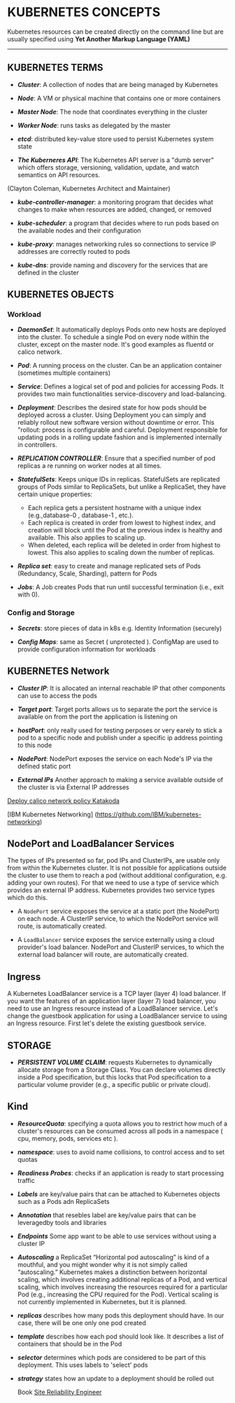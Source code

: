 # KUBERNETES CONCEPTS

Kubernetes resources can be created directly on the command line but are usually specified using **Yet Another Markup Language (YAML)**

---

## KUBERNETES TERMS

 * **_Cluster_**: A collection of nodes that are being managed by Kubernetes

 * **_Node_**: A VM or physical machine that contains one or more containers

 * **_Master Node_**: The node that coordinates everything in the cluster

 * **_Worker Node_**: runs tasks as delegated by the master
 
 * **_etcd_**: distributed key-value store used to persist Kubernetes system state
 
 * **_The Kuberneres API_**: The Kubernetes API server is a "dumb server" which offers storage, versioning, validation, update, and watch semantics on API resources.

(Clayton Coleman, Kubernetes Architect and Maintainer)
 
 * **_kube-controller-manager_**: a monitoring program that decides what changes to make when resources are added, changed, or removed
 
 * **_kube-scheduler_**: a program that decides where to run pods based on the available nodes and their configuration
 
 * **_kube-proxy_**: manages networking rules so connections to service IP addresses are correctly routed to pods

 * **_kube-dns_**: provide naming and discovery for the services that are defined in the cluster

## KUBERNETES OBJECTS

### Workload

 * **_DaemonSet_**: It automatically deploys Pods onto new hosts are deployed into the cluster. To schedule a single Pod on every node within the cluster, except on the master node. It's good examples as fluentd or calico network.
 
 * **_Pod_**: A running process on the cluster. Can be an application container (sometimes multiple containers)

 * **_Service_**: Defines a logical set of pod and policies for accessing Pods. It provides two main functionalities service-discovery and load-balancing.

 * **_Deployment_**: Describes the desired state for how pods should be deployed across a cluster. Using Deployment you can simply and reliably rollout new software version without downtime or error. This "rollout: process is configurable and careful.
 Deployment responsible for updating pods in a rolling update fashion and is implemented internally in controllers.
 
 * **_REPLICATION CONTROLLER_**: Ensure that a specified number of pod replicas a re running on worker nodes at all times.

 * **_StatefulSets_**: Keeps unique IDs in replicas. StatefulSets are replicated groups of Pods similar to ReplicaSets, but unlike a ReplicaSet, they have certain unique properties:
	* Each replica gets a persistent hostname with a unique index (e.g.,database-0 ,	 database-1 ,	etc.).
 	* Each replica	is created in order from lowest to highest index, and creation will block until the Pod at the previous	index is healthy and available. This also applies to	scaling	up.
 	* When	deleted, each replica will be deleted in order from highest to lowest. This also applies to scaling down the number of replicas.
 
 * **_Replica set_**: easy to create and manage replicated sets of Pods (Redundancy, Scale, Sharding), pattern for Pods

 * **_Jobs_**: A Job creates Pods that run until successful termination	(i.e.,	exit	with	0).

### Config and Storage

 * **_Secrets_**: store pieces of data in k8s e.g. Identity Information (securely)

 * **_Config Maps_**: same as Secret ( unprotected ). ConfigMap are used to provide configuration information for workloads


## KUBERNETES Network

 * **_Cluster IP_**: It is allocated an internal reachable IP that other components can use to access the pods

 * **_Target port_**: Target ports allows us to separate the port the service is available on from the port the application is listening on
 
 * **_hostPort_**: only really used for testing perposes or very earely to stick a pod to a specific node and publish under a specific ip address pointing to this node

 * **_NodePort_**: NodePort exposes the service on each Node's IP via the defined static port

 * **_External IPs_** Another approach to making a service available outside of the cluster is via External IP addresses

[Deploy calico network policy Katakoda ](https://www.katacoda.com/courses/kubernetes/deploy-calico-networking "Network Policy")

[IBM Kubernetes Networking] (https://github.com/IBM/kubernetes-networking)

## NodePort and LoadBalancer Services

The types of IPs presented so far, pod IPs and ClusterIPs, are usable only from within the Kubernetes cluster. It is not possible for applications outside the cluster to use them to reach a pod (without additional configuration, e.g. adding your own routes). For that we need to use a type of service which provides an external IP address. Kubernetes provides two service types which do this.

   * A ```NodePort``` service exposes the service at a static port (the NodePort) on each node. A ClusterIP service, to which the NodePort service will route, is automatically created.

   * A ```LoadBalancer``` service exposes the service externally using a cloud provider's load balancer. NodePort and ClusterIP services, to which the external load balancer will route, are automatically created.
   
 ## Ingress

A Kubernetes LoadBalancer service is a TCP layer (layer 4) load balancer. If you want the features of an application layer (layer 7) load balancer, you need to use an Ingress resource instead of a LoadBalancer service. Let's change the guestbook application for using a LoadBalancer service to using an Ingress resource. First let's delete the existing guestbook service.


## STORAGE

 * **_PERSISTENT VOLUME CLAIM_**: requests Kubernetes to dynamically allocate storage from a Storage Class. You can declare volumes directly inside a Pod specification, but this locks that Pod specification to a particular volume provider (e.g., a specific public or private cloud).


## Kind
	
 * **_ResourceQuota_**: specifying a quota allows you to restrict how much of a cluster's resources can be consumed across all pods in a namespace ( cpu, memory, pods, services etc ).

 * **_namespace_**: uses to avoid name collisions, to control access and to set quotas
 
 * **_Readiness Probes_**: checks if an application is ready to start processing traffic
 
 * **_Labels_** are key/value pairs that can be attached to Kubernetes objects such as a Pods adn ReplicaSets

 * **_Annotation_** that resebles label are key/value pairs that can be leveragedby tools and libraries
 
 * **_Endpoints_** Some app want to be able to use services without using a cluster IP

 * **_Autoscaling_** a ReplicaSet
 “Horizontal	pod	autoscaling”	is	kind	of	a	mouthful,	and	you	might	wonder	why
it	is	not	simply	called	“autoscaling.”	Kubernetes	makes	a	distinction	between
horizontal	scaling,	which	involves	creating	additional	replicas	of	a	Pod,	and
vertical	scaling,	which	involves	increasing	the	resources	required	for	a	particular
Pod	(e.g.,	increasing	the	CPU	required	for	the	Pod).	Vertical	scaling	is	not
currently	implemented	in	Kubernetes,	but	it	is	planned.

* **_replicas_** describes how many pods this deployment should have. In our case, there will be one only one pod created

* **_template_** describes how each pod should look like. It describes a list of containers that should be in the Pod

* **_selector_** determines which pods are considered to be part of this deployment. This uses labels to 'select' pods

* **_strategy_** states how an update to a deployment should be rolled out



	Book 
[Site Reliability Engineer](http://shop.oreilly.com/product/0636920041528.do)
 
